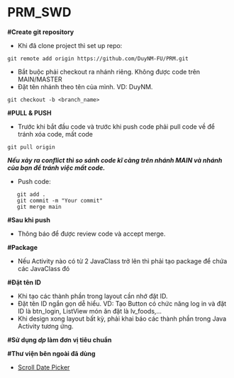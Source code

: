 # PRM_SWD

**#Create git repository**
 - Khi đã clone project thì set up repo:
```
git remote add origin https://github.com/DuyNM-FU/PRM.git
```
 - Bắt buộc phải checkout ra nhánh riêng. Không được code trên MAIN/MASTER
 - Đặt tên nhánh theo tên của mình. VD: DuyNM.
```
git checkout -b <branch_name>
```
**#PULL & PUSH**
- Trước khi bắt đầu code và trước khi push code phải pull code về để tránh xóa code, mất code
 ```
git pull origin
```
___Nếu xảy ra conflict thì so sánh code kĩ càng trên nhánh MAIN và nhánh của bạn để tránh việc mất code.___
 - Push code:
 ```
    git add .
    git commit -m "Your commit"
    git merge main
```

**#Sau khi push**
- Thông báo để được review code và accept merge.

**#Package**
- Nếu Activity nào có từ 2 JavaClass trở lên thì phải tạo package để chứa các JavaClass đó

**#Đặt tên ID**
- Khi tạo các thành phần trong layout cần nhớ đặt ID.
- Đặt tên ID ngắn gọn dễ hiểu. VD: Tạo Button có chức năng log in và đặt ID là btn_login, ListView món ăn đặt là lv_foods,...
- Khi design xong layout bất kỳ, phải khai báo các thành phần trong Java Activity tương ứng.

**#Sử dụng ***dp*** làm đơn vị tiêu chuẩn**

**#Thư viện bên ngoài đã dùng**
- [Scroll Date Picker](https://github.com/GastricSpark/ScrollDatePicker)
